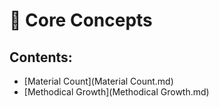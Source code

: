 
# 📂 Core Concepts

## Contents:


- [Material Count](Material Count.md)
- [Methodical Growth](Methodical Growth.md)